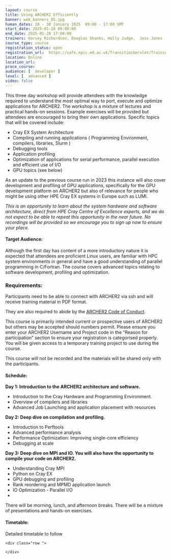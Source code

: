 ```yaml
---
layout: course
title: Using ARCHER2 Efficiently
banner: web_banners_05.jpg 
human_dates: 28 - 30 January 2025  09:00 - 17:00 GMT
start_date: 2025-01-28 09:00:00
end_date: 2025-01-28 17:00:00
trainers: Harvey Richardson, Douglas Shanks, Holly Judge,  Jess Jones (all HPE)
course_type: course
registration_status: open
registration_url:  https://safe.epcc.ed.ac.uk/TransitionServlet/TrainingCourse/250128-HPE-ARCHER2
location: Online
location_url:
prace_course: 
audience: [  developer ]
level: [  advanced ]
video: false
---
```


This three day workshop will provide attendees with the knowledge required to understand the most optimal way to port, execute and optimize applications for ARCHER2. The workshop is a mixture of lectures and practical hands-on sessions. Example exercises will be provided but attendees are encouraged to bring their own applications.
Specific topics that will be covered include:

-	Cray EX System Architecture
-	Compiling and running applications ( Programming Environment, compilers, libraries, Slurm )
-	Debugging tools
-	Application profiling
-	Optimization of applications for serial performance, parallel execution and efficient use of I/O
-	GPU topics (see below)

As an update to the previous course run in 2023 this instance will also cover development and profiling of GPU applications, specifically for the GPU development platform on ARCHER2 but also of relevance for people who might be using other HPE Cray EX systems in Europe such as LUMI.

*This is an opportunity to learn about the system hardware and software architecture, direct from HPE Cray Centre of Excellence experts, and we do not expect to be able to repeat this opportunity in the near future. No recordings will be provided so we encourage you to sign up now to ensure your place.*


#### Target Audience:

Although the first day has content of a more introductory nature it is expected that attendees are proficient Linux users, are familiar with HPC system environments in general and have a good understanding of parallel programming in C/Fortran.  The course covers advanced topics relating to software development, profiling and optimization.


### Requirements:

Participants need to be able to connect with ARCHER2 via ssh and will receive training material in PDF format.

They are also required to abide by the [ARCHER2  Code of Conduct](../../../about/policies/code-of-conduct.html). 

This course is primarily intended current or prospective users of ARCHER2 but others may be accepted should numbers permit.
Please ensure you enter your ARCHER2 Username and Project code in the “Reason for participation” section to ensure your registration is categorised properly.  You will be given access to a temporary training project to use during the course.

This course will not be recorded and the materials will be shared only with the participants.

#### Schedule:

**Day 1: Introduction to the ARCHER2 architecture and software.**

-	Introduction to the Cray Hardware and Programming Environment.
-	Overview of compilers and libraries
-	Advanced Job Launching and application placement with resources
	
**Day 2: Deep dive on compilation and profiling.**

-	Introduction to Perftools
-	Advanced performance analysis
-	Performance Optimization: Improving single-core efficiency 
-	Debugging at scale
	

**Day 3: Deep dive on MPI and IO. You will also have the opportunity to compile your code on ARCHER2.**
-	Understanding Cray MPI
-	Python on Cray EX
-	GPU debugging and profiling
-	Rank reordering and MPMD application launch
-	IO Optimization - Parallel I/O
-	
There will be morning, lunch, and afternoon breaks. There will be a mixture of presentations and hands-on exercises.

#### Timetable:

Detailed timetable to follow

<section id="service">

<!-- 

<h2><a name="materials">Course materials</a></h2>
 -->


    <div class="row ">	

<!-- 		
      <div class="col-xs-6 col-sm-4">
        <a class="ar2_linkbox ar2_linkbox-green" 
          href="   ">
          <strong>Course materials</strong>         
        </a>
      </div>
 -->

<!--  
      <div class="col-xs-6 col-sm-4">
        <a class="ar2_linkbox ar2_linkbox-teal" 
          href="https://pad.archer2.ac.uk/p/240312-hpe-gpu">
          <strong>Course Chat</strong>       
        </a>
      </div>
		
 -->
 	</div>
		
		
					


<!-- 		
<h2><a name="videos">Videos</a></h2>

<h3>Session 1</h3>

<div>
	<iframe title="Video" width="560" height="315" src="https://www.youtube.com/embed/xxxxxxxxxxx" frameborder="0" allow="accelerometer; autoplay; encrypted-media; gyroscope; picture-in-picture" allowfullscreen></iframe>
</div>

 -->




<!--

<h2><a name="feedback">Feedback</a></h2>


    <div class="row ">	

      <div class="col-xs-6 col-sm-4">
        <a class="ar2_linkbox ar2_linkbox-teal" 

           href="../../feedback/?course=240312-hpe-gpu" 

		>
          <strong>Feedback</strong><br/>
          Please let us know what was great about this course and anything we can improve
        </a>
      </div>
    </div>
		
-->	

 
</section>


